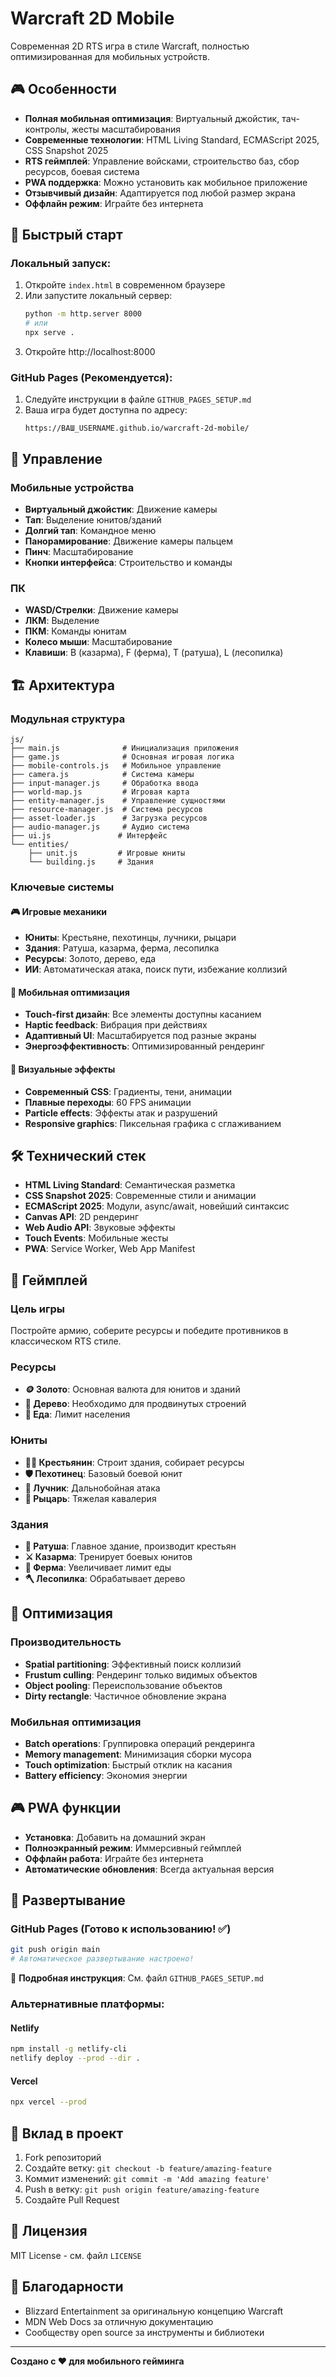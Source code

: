 # Warcraft 2D Mobile

Современная 2D RTS игра в стиле Warcraft, полностью оптимизированная для мобильных устройств.

## 🎮 Особенности

- **Полная мобильная оптимизация**: Виртуальный джойстик, тач-контролы, жесты масштабирования
- **Современные технологии**: HTML Living Standard, ECMAScript 2025, CSS Snapshot 2025
- **RTS геймплей**: Управление войсками, строительство баз, сбор ресурсов, боевая система
- **PWA поддержка**: Можно установить как мобильное приложение
- **Отзывчивый дизайн**: Адаптируется под любой размер экрана
- **Оффлайн режим**: Играйте без интернета

## 🚀 Быстрый старт

### Локальный запуск:
1. Откройте `index.html` в современном браузере
2. Или запустите локальный сервер:
   ```bash
   python -m http.server 8000
   # или
   npx serve .
   ```
3. Откройте http://localhost:8000

### GitHub Pages (Рекомендуется):
1. Следуйте инструкции в файле `GITHUB_PAGES_SETUP.md`
2. Ваша игра будет доступна по адресу:
   ```
   https://ВАШ_USERNAME.github.io/warcraft-2d-mobile/
   ```

## 🎯 Управление

### Мобильные устройства
- **Виртуальный джойстик**: Движение камеры
- **Тап**: Выделение юнитов/зданий
- **Долгий тап**: Командное меню
- **Панорамирование**: Движение камеры пальцем
- **Пинч**: Масштабирование
- **Кнопки интерфейса**: Строительство и команды

### ПК
- **WASD/Стрелки**: Движение камеры
- **ЛКМ**: Выделение
- **ПКМ**: Команды юнитам
- **Колесо мыши**: Масштабирование
- **Клавиши**: B (казарма), F (ферма), T (ратуша), L (лесопилка)

## 🏗️ Архитектура

### Модульная структура
```
js/
├── main.js              # Инициализация приложения
├── game.js              # Основная игровая логика
├── mobile-controls.js   # Мобильное управление
├── camera.js            # Система камеры
├── input-manager.js     # Обработка ввода
├── world-map.js         # Игровая карта
├── entity-manager.js    # Управление сущностями
├── resource-manager.js  # Система ресурсов
├── asset-loader.js      # Загрузка ресурсов
├── audio-manager.js     # Аудио система
├── ui.js               # Интерфейс
└── entities/
    ├── unit.js         # Игровые юниты
    └── building.js     # Здания
```

### Ключевые системы

#### 🎮 Игровые механики
- **Юниты**: Крестьяне, пехотинцы, лучники, рыцари
- **Здания**: Ратуша, казарма, ферма, лесопилка
- **Ресурсы**: Золото, дерево, еда
- **ИИ**: Автоматическая атака, поиск пути, избежание коллизий

#### 📱 Мобильная оптимизация
- **Touch-first дизайн**: Все элементы доступны касанием
- **Haptic feedback**: Вибрация при действиях
- **Адаптивный UI**: Масштабируется под разные экраны
- **Энергоэффективность**: Оптимизированный рендеринг

#### 🎨 Визуальные эффекты
- **Современный CSS**: Градиенты, тени, анимации
- **Плавные переходы**: 60 FPS анимации
- **Particle effects**: Эффекты атак и разрушений
- **Responsive graphics**: Пиксельная графика с сглаживанием

## 🛠️ Технический стек

- **HTML Living Standard**: Семантическая разметка
- **CSS Snapshot 2025**: Современные стили и анимации
- **ECMAScript 2025**: Модули, async/await, новейший синтаксис
- **Canvas API**: 2D рендеринг
- **Web Audio API**: Звуковые эффекты
- **Touch Events**: Мобильные жесты
- **PWA**: Service Worker, Web App Manifest

## 🎯 Геймплей

### Цель игры
Постройте армию, соберите ресурсы и победите противников в классическом RTS стиле.

### Ресурсы
- **🪙 Золото**: Основная валюта для юнитов и зданий
- **🌲 Дерево**: Необходимо для продвинутых строений
- **🍖 Еда**: Лимит населения

### Юниты
- **👨‍🌾 Крестьянин**: Строит здания, собирает ресурсы
- **🛡️ Пехотинец**: Базовый боевой юнит
- **🏹 Лучник**: Дальнобойная атака
- **🐎 Рыцарь**: Тяжелая кавалерия

### Здания
- **🏰 Ратуша**: Главное здание, производит крестьян
- **⚔️ Казарма**: Тренирует боевых юнитов
- **🌾 Ферма**: Увеличивает лимит еды
- **🪓 Лесопилка**: Обрабатывает дерево

## 🔧 Оптимизация

### Производительность
- **Spatial partitioning**: Эффективный поиск коллизий
- **Frustum culling**: Рендеринг только видимых объектов
- **Object pooling**: Переиспользование объектов
- **Dirty rectangle**: Частичное обновление экрана

### Мобильная оптимизация
- **Batch operations**: Группировка операций рендеринга
- **Memory management**: Минимизация сборки мусора
- **Touch optimization**: Быстрый отклик на касания
- **Battery efficiency**: Экономия энергии

## 🎮 PWA функции

- **Установка**: Добавить на домашний экран
- **Полноэкранный режим**: Иммерсивный геймплей
- **Оффлайн работа**: Играйте без интернета
- **Автоматические обновления**: Всегда актуальная версия

## 🚀 Развертывание

### GitHub Pages (Готово к использованию! ✅)
```bash
git push origin main
# Автоматическое развертывание настроено!
```
📖 **Подробная инструкция**: См. файл `GITHUB_PAGES_SETUP.md`

### Альтернативные платформы:

#### Netlify
```bash
npm install -g netlify-cli
netlify deploy --prod --dir .
```

#### Vercel
```bash
npx vercel --prod
```

## 🤝 Вклад в проект

1. Fork репозиторий
2. Создайте ветку: `git checkout -b feature/amazing-feature`
3. Коммит изменений: `git commit -m 'Add amazing feature'`
4. Push в ветку: `git push origin feature/amazing-feature`
5. Создайте Pull Request

## 📄 Лицензия

MIT License - см. файл `LICENSE`

## 🙏 Благодарности

- Blizzard Entertainment за оригинальную концепцию Warcraft
- MDN Web Docs за отличную документацию
- Сообществу open source за инструменты и библиотеки

---

**Создано с ❤️ для мобильного гейминга**